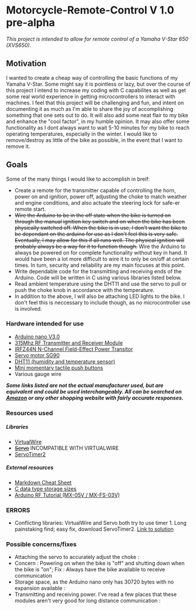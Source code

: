 # Motorcycle-Remote-Control V 1.0 pre-alpha
*This project is intended to allow for remote control of a Yamaha V-Star 650 (XVS650).*

## Motivation
  I wanted to create a cheap way of controlling the basic functions of my Yamaha V-Star. Some might say it is pointless or lazy, but over the course of this project I intend to increase my coding with C capabilites as well as get some real world experience in getting microcontrollers to interact with machines. I feel that this project will be challenging and fun, and intent on documenting it as much as I'm able to share the joy of accomplishing something that one sets out to do. It will also add some neat flair to my bike and enhance the "cool factor", in my humble opinion. It may also offer some functionality as I dont always want to wait 5-10 minutes for my bike to reach operating temperatures, especially in the winter. I would like to remove/destroy as little of the bike as possible, in the event that I want to remove it. 

## Goals
Some of the many things I would like to accomplish in breif: 
* Create a remote for the transmitter capable of controlling the horn, power on and ignition, power off, adjusting the choke to match weather and engine conditions, and also actuate the steering lock for safe-er remote start.
* ~~Wire the Arduino to be in the off state when the bike is turned on through the manual ignition key switch and on when the bike has been physically switched off. When the bike is in use, I don't want the bike to be dependant on the arduino for use as I don't feel this is very safe. Eventually, I may allow for this if all runs well. The physical ignition will probably always be a way for it to function though.~~ Wire the Arduino to always be powered on for complete functionality without key in hand. It would have been a lot more difficult to wire it to only be on/off at certain times. In turn, security and reliability are my main focuses at this point.
* Write dependable code for the transmitting and receiving ends of the Arduino. Code will be written in C using various libraries listed below. 
* Read ambient temperature using the DHT11 and use the servo to pull or push the choke knob in accordance with the temperature. 
* In addition to the above, I will also be attaching LED lights to the bike. I don't feel this is neccessary to include though, as no microcontroller use is involved.

### Hardware intended for use

* [Arduino nano V3.0](https://store.arduino.cc/usa/arduino-nano)
* [315Mhz RF Transmitter and Receiver Module](http://www.hiletgo.com/ProductDetail/2157209.html)
* [IRFZ44N N-Channel Field-Effect Power Transitor](https://www.infineon.com/dgdl/irfz44n.pdf?fileId=5546d462533600a40153563b3575220b)
* [Servo motor SG90](http://www.ee.ic.ac.uk/pcheung/teaching/DE1_EE/stores/sg90_datasheet.pdf)
* [DHT11 (humidity and temperature sensor)](https://cdn-learn.adafruit.com/downloads/pdf/dht.pdf)
* [Mini momentary tactile push buttons](https://www.hdk.co.jp/pdf/eng/e291702.pdf)
* Various gauge wire

***Some links listed are not the actual manufacturer used, but are equivalent and could be used interchangeably. All can be searched on [Amazon](https://amazon.com) or any other shopping website with fairly accurate responses.***

### Resources used

##### Libraries

* [VirtualWire](https://www.pjrc.com/teensy/td_libs_VirtualWire.html)
* ~~[Servo](https://www.arduino.cc/en/reference/servo)~~ INCOMPATIBLE WITH VIRTUALWIRE
* [ServoTimer2](https://github.com/nabontra/ServoTimer2)
##### External resources

* [Markdown Cheat Sheet](http://nestacms.com/docs/creating-content/markdown-cheat-sheet)
* [C data type storage sizes](https://intellipaat.com/tutorial/c-tutorial/c-data-types)
* [Arduino RF Tutorial (MX-05V / MX-FS-03V)](https://www.youtube.com/watch?v=cplAjvAAEDw&list=LLQJywBYkZNHAE-BNjEt2v4g)

### ERRORS  
* Conflicting libraries: VirtualWire and Servo both try to use timer 1. Long painstaking find; easy fix, download ServoTimer2. [Link to solution](https://electronics.stackexchange.com/questions/67967/problems-using-servo-h-and-virtualwire-h-in-arduino)
### Possible concerns/fixes
* Attaching the servo to accurately adjust the choke : 
* Concern : Powering on when the bike is "off" and shutting down when the bike is "on"; Fix : Always have the bike available to receive communication
* Storage space, as the Arduino nano only has 30720 bytes with no expansion available : 
* Transmitting and receiving power. I've read a few places that these modules aren't very good for long distance communication :
